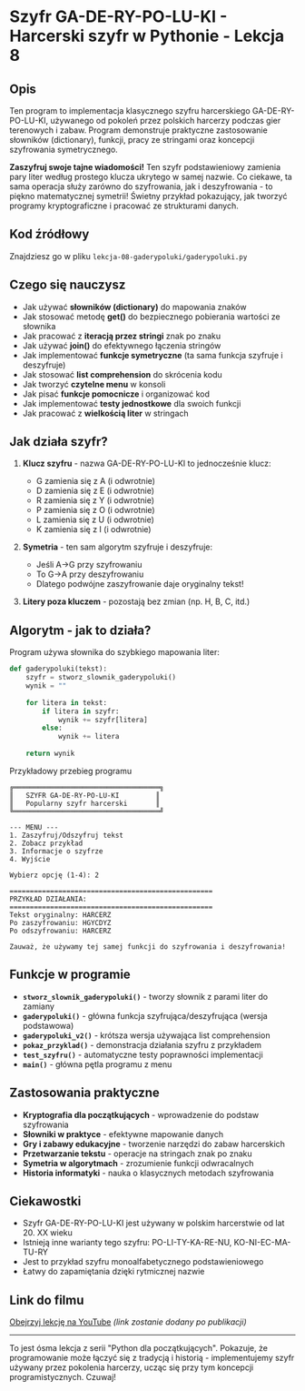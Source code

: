 # Szyfr GA-DE-RY-PO-LU-KI - Harcerski szyfr w Pythonie - Lekcja 8

## Opis
Ten program to implementacja klasycznego szyfru harcerskiego GA-DE-RY-PO-LU-KI, używanego od pokoleń przez polskich harcerzy podczas gier terenowych i zabaw. Program demonstruje praktyczne zastosowanie słowników (dictionary), funkcji, pracy ze stringami oraz koncepcji szyfrowania symetrycznego.

**Zaszyfruj swoje tajne wiadomości!** Ten szyfr podstawieniowy zamienia pary liter według prostego klucza ukrytego w samej nazwie. Co ciekawe, ta sama operacja służy zarówno do szyfrowania, jak i deszyfrowania - to piękno matematycznej symetrii! Świetny przykład pokazujący, jak tworzyć programy kryptograficzne i pracować ze strukturami danych.

## Kod źródłowy
Znajdziesz go w pliku `lekcja-08-gaderypoluki/gaderypoluki.py`

## Czego się nauczysz

- Jak używać **słowników (dictionary)** do mapowania znaków
- Jak stosować metodę **get()** do bezpiecznego pobierania wartości ze słownika
- Jak pracować z **iteracją przez stringi** znak po znaku
- Jak używać **join()** do efektywnego łączenia stringów
- Jak implementować **funkcje symetryczne** (ta sama funkcja szyfruje i deszyfruje)
- Jak stosować **list comprehension** do skrócenia kodu
- Jak tworzyć **czytelne menu** w konsoli
- Jak pisać **funkcje pomocnicze** i organizować kod
- Jak implementować **testy jednostkowe** dla swoich funkcji
- Jak pracować z **wielkością liter** w stringach

## Jak działa szyfr?

1. **Klucz szyfru** - nazwa GA-DE-RY-PO-LU-KI to jednocześnie klucz:
   - G zamienia się z A (i odwrotnie)
   - D zamienia się z E (i odwrotnie)
   - R zamienia się z Y (i odwrotnie)
   - P zamienia się z O (i odwrotnie)
   - L zamienia się z U (i odwrotnie)
   - K zamienia się z I (i odwrotnie)

2. **Symetria** - ten sam algorytm szyfruje i deszyfruje:
   - Jeśli A→G przy szyfrowaniu
   - To G→A przy deszyfrowaniu
   - Dlatego podwójne zaszyfrowanie daje oryginalny tekst!

3. **Litery poza kluczem** - pozostają bez zmian (np. H, B, C, itd.)

## Algorytm - jak to działa?

Program używa słownika do szybkiego mapowania liter:
```python
def gaderypoluki(tekst):
    szyfr = stworz_slownik_gaderypoluki()
    wynik = ""
    
    for litera in tekst:
        if litera in szyfr:
            wynik += szyfr[litera]
        else:
            wynik += litera
    
    return wynik
```

Przykładowy przebieg programu

```
╔════════════════════════════════════╗
║   SZYFR GA-DE-RY-PO-LU-KI         ║
║   Popularny szyfr harcerski       ║
╚════════════════════════════════════╝

--- MENU ---
1. Zaszyfruj/Odszyfruj tekst
2. Zobacz przykład
3. Informacje o szyfrze
4. Wyjście

Wybierz opcję (1-4): 2

==================================================
PRZYKŁAD DZIAŁANIA:
==================================================
Tekst oryginalny: HARCERZ
Po zaszyfrowaniu: HGYCDYZ
Po odszyfrowaniu: HARCERZ

Zauważ, że używamy tej samej funkcji do szyfrowania i deszyfrowania!
```


## Funkcje w programie

- **`stworz_slownik_gaderypoluki()`** - tworzy słownik z parami liter do zamiany
- **`gaderypoluki()`** - główna funkcja szyfrująca/deszyfrująca (wersja podstawowa)
- **`gaderypoluki_v2()`** - krótsza wersja używająca list comprehension
- **`pokaz_przyklad()`** - demonstracja działania szyfru z przykładem
- **`test_szyfru()`** - automatyczne testy poprawności implementacji
- **`main()`** - główna pętla programu z menu

## Zastosowania praktyczne

- **Kryptografia dla początkujących** - wprowadzenie do podstaw szyfrowania
- **Słowniki w praktyce** - efektywne mapowanie danych
- **Gry i zabawy edukacyjne** - tworzenie narzędzi do zabaw harcerskich
- **Przetwarzanie tekstu** - operacje na stringach znak po znaku
- **Symetria w algorytmach** - zrozumienie funkcji odwracalnych
- **Historia informatyki** - nauka o klasycznych metodach szyfrowania

## Ciekawostki

- Szyfr GA-DE-RY-PO-LU-KI jest używany w polskim harcerstwie od lat 20. XX wieku
- Istnieją inne warianty tego szyfru: PO-LI-TY-KA-RE-NU, KO-NI-EC-MA-TU-RY
- Jest to przykład szyfru monoalfabetycznego podstawieniowego
- Łatwy do zapamiętania dzięki rytmicznej nazwie

## Link do filmu
[Obejrzyj lekcję na YouTube](#) *(link zostanie dodany po publikacji)*

---

To jest ósma lekcja z serii "Python dla początkujących". Pokazuje, że programowanie może łączyć się z tradycją i historią - implementujemy szyfr używany przez pokolenia harcerzy, ucząc się przy tym koncepcji programistycznych. Czuwaj!

